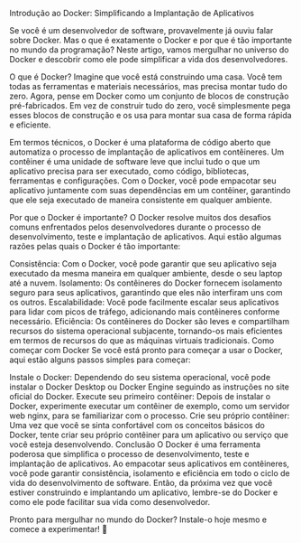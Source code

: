 Introdução ao Docker: Simplificando a Implantação de Aplicativos

Se você é um desenvolvedor de software, provavelmente já ouviu falar sobre Docker. Mas o que é exatamente o Docker e por que é tão importante no mundo da programação? Neste artigo, vamos mergulhar no universo do Docker e descobrir como ele pode simplificar a vida dos desenvolvedores.

O que é Docker?
Imagine que você está construindo uma casa. Você tem todas as ferramentas e materiais necessários, mas precisa montar tudo do zero. Agora, pense em Docker como um conjunto de blocos de construção pré-fabricados. Em vez de construir tudo do zero, você simplesmente pega esses blocos de construção e os usa para montar sua casa de forma rápida e eficiente.

Em termos técnicos, o Docker é uma plataforma de código aberto que automatiza o processo de implantação de aplicativos em contêineres. Um contêiner é uma unidade de software leve que inclui tudo o que um aplicativo precisa para ser executado, como código, bibliotecas, ferramentas e configurações. Com o Docker, você pode empacotar seu aplicativo juntamente com suas dependências em um contêiner, garantindo que ele seja executado de maneira consistente em qualquer ambiente.

Por que o Docker é importante?
O Docker resolve muitos dos desafios comuns enfrentados pelos desenvolvedores durante o processo de desenvolvimento, teste e implantação de aplicativos. Aqui estão algumas razões pelas quais o Docker é tão importante:

Consistência: Com o Docker, você pode garantir que seu aplicativo seja executado da mesma maneira em qualquer ambiente, desde o seu laptop até a nuvem.
Isolamento: Os contêineres do Docker fornecem isolamento seguro para seus aplicativos, garantindo que eles não interfiram uns com os outros.
Escalabilidade: Você pode facilmente escalar seus aplicativos para lidar com picos de tráfego, adicionando mais contêineres conforme necessário.
Eficiência: Os contêineres do Docker são leves e compartilham recursos do sistema operacional subjacente, tornando-os mais eficientes em termos de recursos do que as máquinas virtuais tradicionais.
Como começar com Docker
Se você está pronto para começar a usar o Docker, aqui estão alguns passos simples para começar:

Instale o Docker: Dependendo do seu sistema operacional, você pode instalar o Docker Desktop ou Docker Engine seguindo as instruções no site oficial do Docker.
Execute seu primeiro contêiner: Depois de instalar o Docker, experimente executar um contêiner de exemplo, como um servidor web nginx, para se familiarizar com o processo.
Crie seu próprio contêiner: Uma vez que você se sinta confortável com os conceitos básicos do Docker, tente criar seu próprio contêiner para um aplicativo ou serviço que você esteja desenvolvendo.
Conclusão
O Docker é uma ferramenta poderosa que simplifica o processo de desenvolvimento, teste e implantação de aplicativos. Ao empacotar seus aplicativos em contêineres, você pode garantir consistência, isolamento e eficiência em todo o ciclo de vida do desenvolvimento de software. Então, da próxima vez que você estiver construindo e implantando um aplicativo, lembre-se do Docker e como ele pode facilitar sua vida como desenvolvedor.

Pronto para mergulhar no mundo do Docker? Instale-o hoje mesmo e comece a experimentar! 🐳
